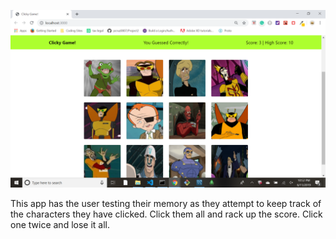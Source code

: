 ![Project Screenshot](./screenshot.png?raw=true)

This app has the user testing their memory as they attempt to keep track of the characters they have clicked. Click them all and rack up the score. Click one twice and lose it all. 